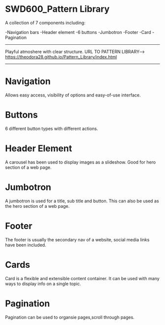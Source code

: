 # SWD600_Pattern Library

A collection of 7 components including: 

-Navigation bars
-Header element
-6 buttons
-Jumbotron
-Footer
-Card
-Pagination


_________________________________________________________________________________________________________________________________
 Playful atmoshere with clear structure.
 URL TO PATTERN LIBRARY--> https://theodora28.github.io/Pattern_Library/index.html
 
_________________________________________________________________________________________________________________________________

# Navigation
Allows easy access, visibility of options and easy-of-use interface.


# Buttons

6 different button types with different actions.



# Header Element

A carousel has been used to display images as a slideshow. Good for hero section of a web page.



# Jumbotron

A jumbotron is used for a title, sub title and button. This can also be used as the hero section of a web page. 


# Footer

The footer is usually the secondary nav of a website, social media links have been included.


# Cards

Card  is a flexible and extensible content container. It can be used with many ways to display info on a single topic.



# Pagination

Pagination can be used to organsie pages,scroll through pages.


